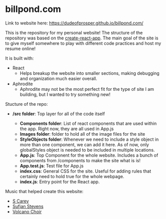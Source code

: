 # billpond.com

Link to website here: https://dudeofprosper.github.io/billpond.com/

This is the repository for my personal website! The structure of the repository was based on the [create-react-app](https://github.com/facebook/create-react-app). The main goal of the site is to give myself somewhere to play with different code practices and host my resume online!

It is built with: 
* React
    * Helps breakup the website into smaller sections, making debugging and organization much easier overall.
* Aphrodite
    * Aphrodite may not be the most perfect fit for the type of site I am building, but I wanted to try something new!

Stucture of the repo: 
- **/src folder**: Top layer for all of the code itself
    * **Components folder**: List of react components that are used within the app. Right now, they are all used in App.js
    * **Images folder**: folder to hold all of the image files for the site
    * **StyleObjects folder**: Whenever we need to include a style object in more than one component, we can add it here. As of now, only globalStyles object is needed to be included in multiple locations.

    - **App.js**: Top Component for the whole website. Includes a bunch of components from /components to make the site what is is!
    - **App.test.js**: Test file for App.js
    - **index.css**: General CSS for the site. Useful for adding rules that certainly need to hold true for the whole webpage.
    - **index.js**: Entry point for the React app.

Music that helped create this website: 
* [S Carey](https://open.spotify.com/artist/2LSJrlndCuTpdEluvYHc2E)
* [Sufjan Stevens](https://open.spotify.com/artist/4MXUO7sVCaFgFjoTI5ox5c)
* [Volcano Choir](https://open.spotify.com/artist/6gAtOqhriLzOzb3Qqmg5kO)
